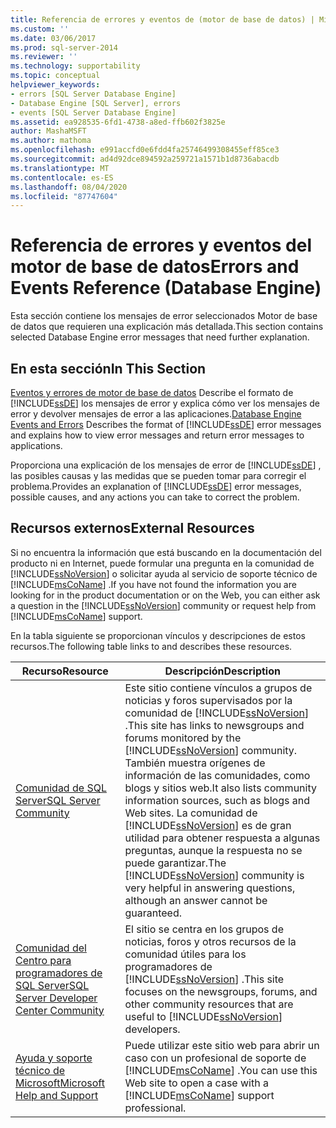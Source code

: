 ```yaml
---
title: Referencia de errores y eventos de (motor de base de datos) | Microsoft Docs
ms.custom: ''
ms.date: 03/06/2017
ms.prod: sql-server-2014
ms.reviewer: ''
ms.technology: supportability
ms.topic: conceptual
helpviewer_keywords:
- errors [SQL Server Database Engine]
- Database Engine [SQL Server], errors
- events [SQL Server Database Engine]
ms.assetid: ea928535-6fd1-4738-a8ed-ffb602f3825e
author: MashaMSFT
ms.author: mathoma
ms.openlocfilehash: e991accfd0e6fdd4fa25746499308455eff85ce3
ms.sourcegitcommit: ad4d92dce894592a259721a1571b1d8736abacdb
ms.translationtype: MT
ms.contentlocale: es-ES
ms.lasthandoff: 08/04/2020
ms.locfileid: "87747604"
---
```

# <a name="errors-and-events-reference-database-engine"></a><span data-ttu-id="9c319-102">Referencia de errores y eventos del motor de base de datos</span><span class="sxs-lookup"><span data-stu-id="9c319-102">Errors and Events Reference (Database Engine)</span></span>

<span data-ttu-id="9c319-103">Esta sección contiene los mensajes de error seleccionados Motor de base de datos que requieren una explicación más detallada.</span><span class="sxs-lookup"><span data-stu-id="9c319-103">This section contains selected Database Engine error messages that need further explanation.</span></span>
  
## <a name="in-this-section"></a><span data-ttu-id="9c319-104">En esta sección</span><span class="sxs-lookup"><span data-stu-id="9c319-104">In This Section</span></span>  
 <span data-ttu-id="9c319-105">[Eventos y errores de motor de base de datos](database-engine-events-and-errors.md) Describe el formato de [!INCLUDE[ssDE](../../includes/ssde-md.md)] los mensajes de error y explica cómo ver los mensajes de error y devolver mensajes de error a las aplicaciones.</span><span class="sxs-lookup"><span data-stu-id="9c319-105">[Database Engine Events and Errors](database-engine-events-and-errors.md) Describes the format of [!INCLUDE[ssDE](../../includes/ssde-md.md)] error messages and explains how to view error messages and return error messages to applications.</span></span>  
  
 <span data-ttu-id="9c319-106">Proporciona una explicación de los mensajes de error de [!INCLUDE[ssDE](../../includes/ssde-md.md)] , las posibles causas y las medidas que se pueden tomar para corregir el problema.</span><span class="sxs-lookup"><span data-stu-id="9c319-106">Provides an explanation of [!INCLUDE[ssDE](../../includes/ssde-md.md)] error messages, possible causes, and any actions you can take to correct the problem.</span></span>  
  
## <a name="external-resources"></a><span data-ttu-id="9c319-107">Recursos externos</span><span class="sxs-lookup"><span data-stu-id="9c319-107">External Resources</span></span>  
 <span data-ttu-id="9c319-108">Si no encuentra la información que está buscando en la documentación del producto ni en Internet, puede formular una pregunta en la comunidad de [!INCLUDE[ssNoVersion](../../includes/ssnoversion-md.md)] o solicitar ayuda al servicio de soporte técnico de [!INCLUDE[msCoName](../../includes/msconame-md.md)] .</span><span class="sxs-lookup"><span data-stu-id="9c319-108">If you have not found the information you are looking for in the product documentation or on the Web, you can either ask a question in the [!INCLUDE[ssNoVersion](../../includes/ssnoversion-md.md)] community or request help from [!INCLUDE[msCoName](../../includes/msconame-md.md)] support.</span></span>  
  
 <span data-ttu-id="9c319-109">En la tabla siguiente se proporcionan vínculos y descripciones de estos recursos.</span><span class="sxs-lookup"><span data-stu-id="9c319-109">The following table links to and describes these resources.</span></span>  
  
|<span data-ttu-id="9c319-110">Recurso</span><span class="sxs-lookup"><span data-stu-id="9c319-110">Resource</span></span>|<span data-ttu-id="9c319-111">Descripción</span><span class="sxs-lookup"><span data-stu-id="9c319-111">Description</span></span>|  
|--------------|-----------------|  
|[<span data-ttu-id="9c319-112">Comunidad de SQL Server</span><span class="sxs-lookup"><span data-stu-id="9c319-112">SQL Server Community</span></span>](https://go.microsoft.com/fwlink/?LinkId=42455)|<span data-ttu-id="9c319-113">Este sitio contiene vínculos a grupos de noticias y foros supervisados por la comunidad de [!INCLUDE[ssNoVersion](../../includes/ssnoversion-md.md)] .</span><span class="sxs-lookup"><span data-stu-id="9c319-113">This site has links to newsgroups and forums monitored by the [!INCLUDE[ssNoVersion](../../includes/ssnoversion-md.md)] community.</span></span> <span data-ttu-id="9c319-114">También muestra orígenes de información de las comunidades, como blogs y sitios web.</span><span class="sxs-lookup"><span data-stu-id="9c319-114">It also lists community information sources, such as blogs and Web sites.</span></span> <span data-ttu-id="9c319-115">La comunidad de [!INCLUDE[ssNoVersion](../../includes/ssnoversion-md.md)] es de gran utilidad para obtener respuesta a algunas preguntas, aunque la respuesta no se puede garantizar.</span><span class="sxs-lookup"><span data-stu-id="9c319-115">The [!INCLUDE[ssNoVersion](../../includes/ssnoversion-md.md)] community is very helpful in answering questions, although an answer cannot be guaranteed.</span></span>|  
|[<span data-ttu-id="9c319-116">Comunidad del Centro para programadores de SQL Server</span><span class="sxs-lookup"><span data-stu-id="9c319-116">SQL Server Developer Center Community</span></span>](https://go.microsoft.com/fwlink/?LinkId=42456)|<span data-ttu-id="9c319-117">El sitio se centra en los grupos de noticias, foros y otros recursos de la comunidad útiles para los programadores de [!INCLUDE[ssNoVersion](../../includes/ssnoversion-md.md)] .</span><span class="sxs-lookup"><span data-stu-id="9c319-117">This site focuses on the newsgroups, forums, and other community resources that are useful to [!INCLUDE[ssNoVersion](../../includes/ssnoversion-md.md)] developers.</span></span>|  
|[<span data-ttu-id="9c319-118">Ayuda y soporte técnico de Microsoft</span><span class="sxs-lookup"><span data-stu-id="9c319-118">Microsoft Help and Support</span></span>](https://go.microsoft.com/fwlink/?linkid=16419)|<span data-ttu-id="9c319-119">Puede utilizar este sitio web para abrir un caso con un profesional de soporte de [!INCLUDE[msCoName](../../includes/msconame-md.md)] .</span><span class="sxs-lookup"><span data-stu-id="9c319-119">You can use this Web site to open a case with a [!INCLUDE[msCoName](../../includes/msconame-md.md)] support professional.</span></span>|  
  
  
